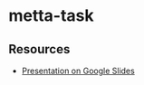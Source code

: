 # metta-task
## Resources

- [Presentation on Google Slides](https://docs.google.com/presentation/d/1FxDEe1rdmyQWfOxSJc-vT244fTB6ZisWNsC00W5YqSA/edit#slide=id.g2ee64bacdaf_0_132)

